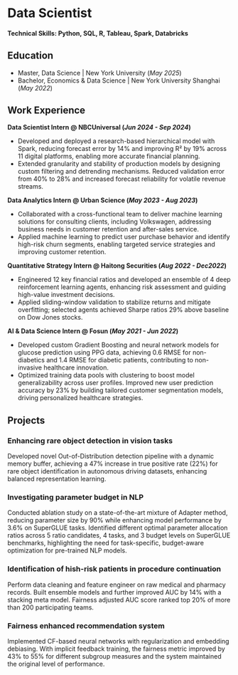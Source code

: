 # Data Scientist

#### Technical Skills: Python, SQL, R, Tableau, Spark, Databricks

## Education
- Master, Data Science | New York University (_May 2025_)
- Bachelor, Economics & Data Science | New York University Shanghai (_May 2022_)

## Work Experience
**Data Scientist Intern @ NBCUniversal (_Jun 2024 - Sep 2024_)**
- Developed and deployed a research-based hierarchical model with Spark, reducing forecast error by 14% and improving R² by 19% across 11 digital platforms, enabling more accurate financial planning.
- Extended granularity and stability of production models by designing custom filtering and detrending mechanisms. Reduced validation error from 40% to 28% and increased forecast reliability for volatile revenue streams.

**Data Analytics Intern @ Urban Science (_May 2023 - Aug 2023_)**
- Collaborated with a cross-functional team to deliver machine learning solutions for consulting clients, including Volkswagen, addressing business needs in customer retention and after-sales service.
- Applied machine learning to predict user purchase behavior and identify high-risk churn segments, enabling targeted service strategies and improving customer retention.
  
**Quantitative Strategy Intern @ Haitong Securities (_Aug 2022 - Dec2022_)**
- Engineered 12 key financial ratios and developed an ensemble of 4 deep reinforcement learning agents, enhancing risk assessment and guiding high-value investment decisions.
- Applied sliding-window validation to stabilize returns and mitigate overfitting; selected agents achieved Sharpe ratios 29% above baseline on Dow Jones stocks.
  
**AI & Data Science Intern @ Fosun (_May 2021 - Jun 2022_)**
- Developed custom Gradient Boosting and neural network models for glucose prediction using PPG data, achieving 0.6 RMSE for non-diabetics and 1.4 RMSE for diabetic patients, contributing to non-invasive healthcare innovation.
- Optimized training data pools with clustering to boost model generalizability across user profiles. Improved new user prediction accuracy by 23% by building tailored customer segmentation models, driving personalized healthcare strategies.

## Projects
### Enhancing rare object detection in vision tasks
Developed novel Out-of-Distribution detection pipeline with a dynamic memory buffer, achieving a 47% increase in true positive rate (22%) for rare object identification in autonomous driving datasets, enhancing balanced representation learning.

### Investigating parameter budget in NLP
Conducted ablation study on a state-of-the-art mixture of Adapter method, reducing parameter size by 90% while enhancing model performance by 3.6% on SuperGLUE tasks.
Identified different optimal parameter allocation ratios across 5 ratio candidates, 4 tasks, and 3 budget levels on SuperGLUE benchmarks, highlighting the need for task-specific, budget-aware optimization for pre-trained NLP models.

### Identification of hish-risk patients in procedure continuation
Perform data cleaning and feature engineer on raw medical and pharmacy records. Built ensemble models and further improved AUC by 14% with a stacking meta model. Fairness adjusted AUC score ranked top 20% of more than 200 participating teams.

### Fairness enhanced recommendation system
Implemented CF-based neural networks with regularization and embedding debiasing. With implicit feedback training, the fairness metric improved by 43% to 55% for different subgroup measures and the system maintained the original level of performance.
